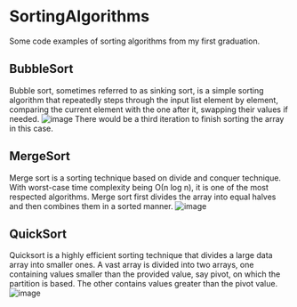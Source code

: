 # SortingAlgorithms
Some code examples of sorting algorithms from my first graduation.

## BubbleSort
Bubble sort, sometimes referred to as sinking sort, is a simple sorting algorithm that repeatedly steps through the input list element by element, comparing the current element with the one after it, swapping their values if needed.
![image](https://user-images.githubusercontent.com/31170255/235061451-fd405e9e-1ba7-4ab4-9763-4dfacf76282a.png)
There would be a third iteration to finish sorting the array in this case.

## MergeSort
Merge sort is a sorting technique based on divide and conquer technique. With worst-case time complexity being Ο(n log n), it is one of the most respected algorithms. Merge sort first divides the array into equal halves and then combines them in a sorted manner.
![image](https://user-images.githubusercontent.com/31170255/228971604-fc33037f-c2c1-4062-ac2d-3a8489028a43.png)

## QuickSort
Quicksort is a highly efficient sorting technique that divides a large data array into smaller ones. A vast array is divided into two arrays, one containing values smaller than the provided value, say pivot, on which the partition is based. The other contains values greater than the pivot value.
![image](https://user-images.githubusercontent.com/31170255/228971705-b04e941b-5068-4d5d-b010-b3bf816354ca.png)

